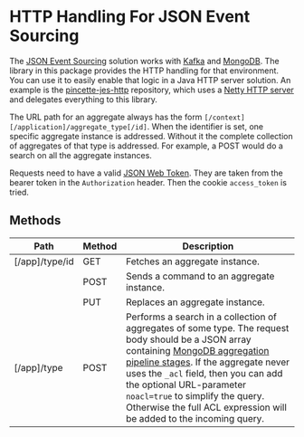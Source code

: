 # HTTP Handling For JSON Event Sourcing

The [JSON Event Sourcing](https://github.com/json-event-sourcing/pincette-jes) solution works with [Kafka](https://kafka.apache.org) and [MongoDB](https://www.mongodb.com). The library in this package provides the HTTP handling for that environment. You can use it to easily enable that logic in a Java HTTP server solution. An example is the [pincette-jes-http](https://github.com/json-event-sourcing/pincette-jes-http) repository, which uses a [Netty HTTP server](https://github.com/json-event-sourcing/pincette-netty-http) and delegates everything to this library.

The URL path for an aggregate always has the form `[/context][/application]/aggregate_type[/id]`. When the identifier is set, one specific aggregate instance is addressed. Without it the complete collection of aggregates of that type is addressed. For example, a POST would do a search on all the aggregate instances.

Requests need to have a valid [JSON Web Token](https://jwt.io). They are taken from the bearer token in the `Authorization` header. Then the cookie `access_token` is tried.

## Methods

|Path|Method|Description|
|---|---|---|
|[/app]/type/id|GET|Fetches an aggregate instance.|
| |POST|Sends a command to an aggregate instance.|
| |PUT|Replaces an aggregate instance.|
|[/app]/type|POST|Performs a search in a collection of aggregates of some type. The request body should be a JSON array containing [MongoDB aggregation pipeline stages](https://docs.mongodb.com/manual/reference/operator/aggregation-pipeline/). If the aggregate never uses the `_acl` field, then you can add the optional URL-parameter `noacl=true` to simplify the query. Otherwise the full ACL expression will be added to the incoming query.|